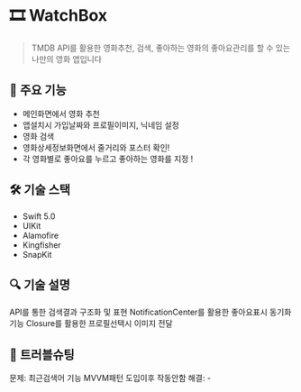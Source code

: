 # 🎞️ WatchBox
> TMDB API를 활용한 영화추천, 검색, 좋아하는 영화의 좋아요관리를 할 수 있는 나만의 영화 앱입니다

## 💫 주요 기능
- 메인화면에서 영화 추천
- 앱설치시 가입날짜와 프로필이미지, 닉네임 설정
- 영화 검색
- 영화상세정보화면에서 줄거리와 포스터 확인!
- 각 영화별로 좋아요를 누르고 좋아하는 영화를 지정 ! 


## 🛠 기술 스택
- Swift 5.0
- UIKit
- Alamofire
- Kingfisher
- SnapKit

## 🔍 기술 설명

API를 통한 검색결과 구조화 및 표현
NotificationCenter를 활용한 좋아요표시 동기화 기능
Closure를 활용한 프로필선택시 이미지 전달

## 🚨 트러블슈팅


문제: 최근검색어 기능 MVVM패턴 도입이후 작동안함
해결: -
